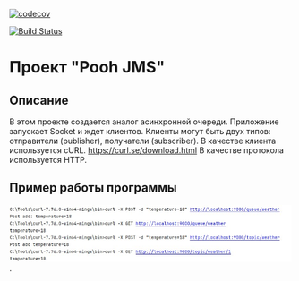 

[![codecov](https://codecov.io/gh/lanasergeeva/job4j_pooh/branch/master/graph/badge.svg?token=FUS7W3NDK7)](https://codecov.io/gh/lanasergeeva/job4j_pooh)

[![Build Status](https://app.travis-ci.com/lanasergeeva/job4j_pooh.svg?branch=master)](https://app.travis-ci.com/lanasergeeva/job4j_pooh)

# Проект "Pooh JMS"

## Описание

В этом проекте создается аналог асинхронной очереди.
Приложение запускает Socket и ждет клиентов.
Клиенты могут быть двух типов: отправители (publisher), получатели (subscriber).
В качестве клиента используется cURL. https://curl.se/download.html
В качестве протокола используется HTTP. 

## Пример работы программы
![alt text](https://github.com/lanasergeeva/job4j_pooh/blob/master/src/main/java/ru/java/pooh/img/example.jpg).